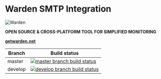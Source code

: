 # Warden SMTP Integration

![Warden](http://spetz.github.io/img/warden_logo.png)

**OPEN SOURCE & CROSS-PLATFORM TOOL FOR SIMPLIFIED MONITORING**

**[getwarden.net](http://getwarden.net)**

|Branch             |Build status                                                  
|-------------------|-----------------------------------------------------
|master             |[![master branch build status](https://api.travis-ci.org/warden-stack/Warden.Integrations.Smtp.svg?branch=master)](https://travis-ci.org/warden-stack/Warden.Integrations.Smtp)
|develop            |[![develop branch build status](https://api.travis-ci.org/warden-stack/Warden.Integrations.Smtp.svg?branch=develop)](https://travis-ci.org/warden-stack/Warden.Integrations.Smtp/branches)

